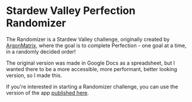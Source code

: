 # Stardew Valley Perfection Randomizer

The Randomizer is a Stardew Valley challenge, originally created by
[ArgonMatrix]("https://www.youtube.com/@ArgonMatrix"), where the goal
is to complete Perfection - one goal at a time, in a randomly decided order!

The original version was made in Google Docs as a spreadsheet,
but I wanted there to be a more accessible, more performant,
better looking version, so I made this.

If you're interested in starting a Randomizer challenge,
you can use the version of the app
[published here](https://mabi.land/stardew-perfection-randomizer/).
